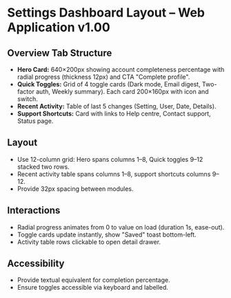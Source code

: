# Settings Dashboard Layout – Web Application v1.00

## Overview Tab Structure
- **Hero Card:** 640×200px showing account completeness percentage with radial progress (thickness 12px) and CTA "Complete profile".
- **Quick Toggles:** Grid of 4 toggle cards (Dark mode, Email digest, Two-factor auth, Weekly summary). Each card 200×160px with icon and switch.
- **Recent Activity:** Table of last 5 changes (Setting, User, Date, Details).
- **Support Shortcuts:** Card with links to Help centre, Contact support, Status page.

## Layout
- Use 12-column grid: Hero spans columns 1–8, Quick toggles 9–12 stacked two rows.
- Recent activity table spans columns 1–8, support shortcuts columns 9–12.
- Provide 32px spacing between modules.

## Interactions
- Radial progress animates from 0 to value on load (duration 1s, ease-out).
- Toggle cards update instantly, show "Saved" toast bottom-left.
- Activity table rows clickable to open detail drawer.

## Accessibility
- Provide textual equivalent for completion percentage.
- Ensure toggles accessible via keyboard and labelled.
